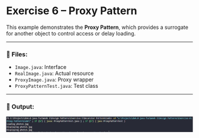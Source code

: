 # Exercise 6 – Proxy Pattern

This example demonstrates the **Proxy Pattern**, which provides a surrogate for another object to control access or delay loading.

---

### 🔹 Files:
- `Image.java`: Interface
- `RealImage.java`: Actual resource
- `ProxyImage.java`: Proxy wrapper
- `ProxyPatternTest.java`: Test class

---

### 🔹 Output:
![output](/Week%201/Design%20Patterns/Exercise-6/Proxy%20Pattern/Output/output.png)